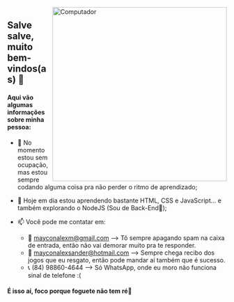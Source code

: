 <img src="https://raw.githubusercontent.com/MicaelliMedeiros/micaellimedeiros/master/image/computer-illustration.png" min-width="400px" max-width="400px" width="400px" align="right" alt="Computador">

## Salve salve, muito bem-vindos(as) 👋

#### Aqui vão algumas informações sobre minha pessoa:

- 🎯 No momento estou sem ocupação, mas estou sempre codando alguma coisa pra não perder o ritmo de aprendizado;

- 🎯 Hoje em dia estou aprendendo bastante HTML, CSS e JavaScript... e também explorando o NodeJS (Sou de Back-End💪);

- 📫 Você pode me contatar em:
    - 📩 mayconalexm@gmail.com        --> Tô sempre apagando spam na caixa de entrada, então não vai demorar muito pra te responder.
    - 📩 mayconalexsander@hotmail.com --> Sempre chega recibo dos jogos que eu resgato, então pode mandar aí também que é sucesso.
    - 📞 (84) 98860-4644              --> Só WhatsApp, onde eu moro não funciona sinal de telefone :(

#### É isso aí, foco porque foguete não tem ré🚀
